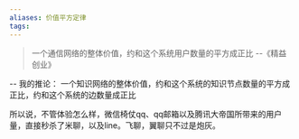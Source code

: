 ```yaml
---
aliases: 价值平方定律
tags: 
---
```


> 一个通信网络的整体价值，约和这个系统用户数量的平方成正比 --《精益创业》

-- 我的推论： 一个知识网络的整体价值，约和这个系统的知识节点数量的平方成正比，约和这个系统的边数量成正比

所以说，不管体验怎么样，微信椅仗qq、qq邮箱以及腾讯大帝国所带来的用户量，直接秒杀了米聊，以及line。飞聊，翼聊只不过是炮灰。
